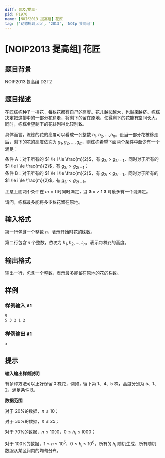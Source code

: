 ```yaml
---
diff: 普及/提高-
pid: P1970
name: [NOIP2013 提高组] 花匠
tag: ['动态规划,dp', '2013', 'NOIp 提高组']
---
```

# [NOIP2013 提高组] 花匠
## 题目背景

NOIP2013 提高组 D2T2
## 题目描述

花匠栋栋种了一排花，每株花都有自己的高度。花儿越长越大，也越来越挤。栋栋决定把这排中的一部分花移走，将剩下的留在原地，使得剩下的花能有空间长大，同时，栋栋希望剩下的花排列得比较别致。

具体而言，栋栋的花的高度可以看成一列整数 $h_1,h_2,\ldots,h_n$。设当一部分花被移走后，剩下的花的高度依次为 $g_1,g_2,\ldots,g_m$，则栋栋希望下面两个条件中至少有一个满足：

条件 A：对于所有的 $1 \le i \le \frac{m}{2}$，有 $g_{2 i} > g_{2 i - 1}$，同时对于所有的 $1 \le i \le \frac{m}{2}$，有 $g_{2 i} > g_{2 i + 1}$；  
条件 B：对于所有的 $1 \le i \le \frac{m}{2}$，有 $g_{2 i} < g_{2 i - 1}$，同时对于所有的 $1 \le i \le \frac{m}{2}$，有 $g_{2 i} < g_{2 i + 1}$。

注意上面两个条件在 $m = 1$ 时同时满足，当 $m > 1 $ 时最多有一个能满足。

请问，栋栋最多能将多少株花留在原地。

## 输入格式

第一行包含一个整数 $n$，表示开始时花的株数。

第二行包含 $n$ 个整数，依次为 $h_1,h_2,\ldots,h_n$，表示每株花的高度。

## 输出格式

输出一行，包含一个整数，表示最多能留在原地的花的株数。
## 样例

### 样例输入 #1
```
5
5 3 2 1 2

```
### 样例输出 #1
```
3

```
## 提示

**输入输出样例说明**

有多种方法可以正好保留 $3$ 株花，例如，留下第 $1$、$4$、$5$ 株，高度分别为 $5$、$1$、$2$，满足条件 B。

**数据范围**

对于 $20\%$的数据，$n \le 10$；

对于 $30\%$的数据，$n \le 25$；

对于 $70\%$的数据，$n \le 1000$，$0 \le h_i \le 1000$；

对于 $100\%$的数据，$1 \le n \le {10}^5$，$0 \le h_i \le {10}^6$，所有的 $h_i$ 随机生成，所有随机数服从某区间内的均匀分布。

